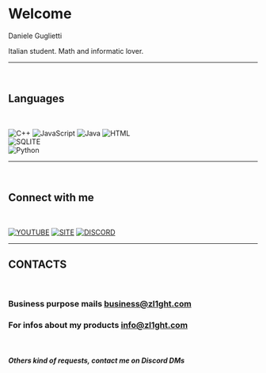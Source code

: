 
# Welcome

Daniele Guglietti

Italian student. Math and informatic lover.


***
<br>

## Languages

<br>

![C++](https://img.shields.io/static/v1?label=C%2b%2b&message=Developer&color=00b7b5&logo=c%2b%2b&logoColor=00b7b5&style=for-the-badge) ![JavaScript](https://img.shields.io/static/v1?label=JavaScript&message=Developer&color=fb0&logo=javascript&style=for-the-badge) ![Java](https://img.shields.io/static/v1?label=Java&message=Developer&color=red&logo=java&logoColor=fff&style=for-the-badge) ![HTML](https://img.shields.io/static/v1?label=HTML%20%26%20CSS&message=Designer&color=f16529&logo=html5&logoColor=f16529&style=for-the-badge)<br/> 
![SQLITE](https://img.shields.io/static/v1?label=SQL&message=DEVELOPER&color=blue&logo=sqlite&logoColor=fff&style=for-the-badge)<br/>![Python](https://img.shields.io/static/v1?label=Python&message=WIP&color=blue&logo=python&logoColor=blue&style=for-the-badge)

***
<br>

## Connect with me

<br>

[![YOUTUBE](https://img.shields.io/static/v1?label=YouTube&message=Channel&color=f00&logo=youtube&logoColor=f00&style=for-the-badge)](youtube.zl1ght.com) [![SITE](https://img.shields.io/static/v1?label=site&message=Portfolio&color=fb0&logoColor=0af&style=for-the-badge)](https://zl1ght.com) [![DISCORD](https://img.shields.io/static/v1?label=discord&message=server&color=aaf&logo=discord&logoColor=aaf&style=for-the-badge)](discord.zl1ght.com)

***

## CONTACTS
<br>

### Business purpose mails [business@zl1ght.com](mailto:business@zl1ght.com)

### For infos about my products [info@zl1ght.com](mailto:info@zl1ght.com)

<br>

##### Others kind of requests, contact me on Discord DMs
